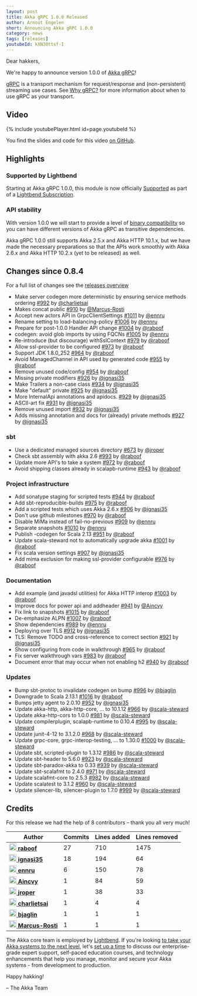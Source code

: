 ```yaml
---
layout: post
title: Akka gRPC 1.0.0 Released
author: Arnout Engelen
short: Announcing Akka gRPC 1.0.0
category: news
tags: [releases]
youtubeId: kXN30ttsf-I
---
```


Dear hakkers,

We're happy to announce version 1.0.0 of [Akka gRPC](https://doc.akka.io/docs/akka-grpc/current/)!

[gRPC](https://grpc.io/) is a transport mechanism for request/response and
(non-persistent) streaming use cases. See
[Why gRPC?](https://doc.akka.io/docs/akka-grpc/current/whygrpc.html) for more 
information about when to use gRPC as your transport.

## Video

{% include youtubePlayer.html id=page.youtubeId %}

You find the slides and code for this video [on GitHub](https://github.com/raboof/akka-grpc-intro-video).

## Highlights

### Supported by Lightbend

Starting at Akka gRPC 1.0.0, this module is now officially
[Supported](https://developer.lightbend.com/docs/introduction/getting-help/support-terminology.html)
as part of a [Lightbend Subscription](https://www.lightbend.com/akka-platform#subscription).

### API stability

With version 1.0.0 we will start to provide a level of
[binary compatibility](https://doc.akka.io/docs/akka-grpc/current/binary-compatibility.html)
so you can have different versions of Akka gRPC as transitive dependencies.

Akka gRPC 1.0.0 still supports Akka 2.5.x and Akka HTTP 10.1.x, but we have made
the necessary preparations so that the APIs work smoothly with Akka 2.6.x
and Akka HTTP 10.2.x (yet to be released) as well.

## Changes since 0.8.4

For a full list of changes see the [releases overview](https://github.com/akka/akka-grpc/releases)

- Make server codegen more deterministic by ensuring service methods ordering [#992](https://github.com/akka/akka-grpc/issues/992) by [@charlietsai](https://github.com/charlietsai)
- Makes concat public [#910](https://github.com/akka/akka-grpc/issues/910) by [@Marcus-Rosti](https://github.com/Marcus-Rosti)
- Accept new actors API in GrpcClientSettings [#1011](https://github.com/akka/akka-grpc/issues/1011) by [@ennru](https://github.com/ennru)
- Rename setting to load-balancing-policy [#1006](https://github.com/akka/akka-grpc/issues/1006) by [@ennru](https://github.com/ennru)
- Prepare for post-1.0.0 Handler API change [#1004](https://github.com/akka/akka-grpc/issues/1004) by [@raboof](https://github.com/raboof)
- codegen: avoid glob imports by using FQCNs [#1005](https://github.com/akka/akka-grpc/issues/1005) by [@ennru](https://github.com/ennru)
- Re-introduce (but discourage) withSslContext [#979](https://github.com/akka/akka-grpc/issues/979) by [@raboof](https://github.com/raboof)
- Allow ssl-provider to be configured [#973](https://github.com/akka/akka-grpc/issues/973) by [@raboof](https://github.com/raboof)
- Support JDK 1.8.0\_252 [#964](https://github.com/akka/akka-grpc/issues/964) by [@raboof](https://github.com/raboof)
- Avoid ManagedChannel in API used by generated code [#955](https://github.com/akka/akka-grpc/issues/955) by [@raboof](https://github.com/raboof)
- Remove unused code/config [#954](https://github.com/akka/akka-grpc/issues/954) by [@raboof](https://github.com/raboof)
- Missing private modifiers [#926](https://github.com/akka/akka-grpc/issues/926) by [@ignasi35](https://github.com/ignasi35)
- Make Trailers a non-case class [#934](https://github.com/akka/akka-grpc/issues/934) by [@ignasi35](https://github.com/ignasi35)
- Make "default" private [#925](https://github.com/akka/akka-grpc/issues/925) by [@ignasi35](https://github.com/ignasi35)
- More InternalApi annotations and apidocs. [#929](https://github.com/akka/akka-grpc/issues/929) by [@ignasi35](https://github.com/ignasi35)
- ASCII-art fix [#931](https://github.com/akka/akka-grpc/issues/931) by [@ignasi35](https://github.com/ignasi35)
- Remove unused import [#932](https://github.com/akka/akka-grpc/issues/932) by [@ignasi35](https://github.com/ignasi35)
- Adds missing annotation and docs for (already) private methods [#927](https://github.com/akka/akka-grpc/issues/927) by [@ignasi35](https://github.com/ignasi35)

### sbt

- Use a dedicated managed sources directory [#673](https://github.com/akka/akka-grpc/issues/673) by [@jroper](https://github.com/jroper)
- Check sbt assembly with akka 2.6 [#993](https://github.com/akka/akka-grpc/issues/993) by [@raboof](https://github.com/raboof)
- Update more API's to take a system [#972](https://github.com/akka/akka-grpc/issues/972) by [@raboof](https://github.com/raboof)
- Avoid shipping classes already in scalapb-runtime [#943](https://github.com/akka/akka-grpc/issues/943) by [@raboof](https://github.com/raboof)

### Project infrastructure

- Add sonatype staging for scripted tests [#944](https://github.com/akka/akka-grpc/issues/944) by [@raboof](https://github.com/raboof)
- Add sbt-reproducible-builds [#975](https://github.com/akka/akka-grpc/issues/975) by [@raboof](https://github.com/raboof)
- Add a scripted tests which uses Akka 2.6.x [#906](https://github.com/akka/akka-grpc/issues/906) by [@ignasi35](https://github.com/ignasi35)
- Don't use github milestones [#970](https://github.com/akka/akka-grpc/issues/970) by [@raboof](https://github.com/raboof)
- Disable MiMa instead of fail-no-previous [#909](https://github.com/akka/akka-grpc/issues/909) by [@ennru](https://github.com/ennru)
- Separate snapshots [#1010](https://github.com/akka/akka-grpc/issues/1010) by [@ennru](https://github.com/ennru)
- Publish -codegen for Scala 2.13 [#951](https://github.com/akka/akka-grpc/issues/951) by [@raboof](https://github.com/raboof)
- Update scala-steward not to automatically upgrade akka [#1001](https://github.com/akka/akka-grpc/issues/1001) by [@raboof](https://github.com/raboof)
- Fix scala version settings [#907](https://github.com/akka/akka-grpc/issues/907) by [@ignasi35](https://github.com/ignasi35)
- Add mima exclusion for making ssl-provider configurable [#976](https://github.com/akka/akka-grpc/issues/976) by [@raboof](https://github.com/raboof)

### Documentation

- Add example (and javadsl utilities) for Akka HTTP interop [#1003](https://github.com/akka/akka-grpc/issues/1003) by [@raboof](https://github.com/raboof)
- Improve docs for power api and addheader [#941](https://github.com/akka/akka-grpc/issues/941) by [@Aincvy](https://github.com/Aincvy)
- Fix link to snapshots [#1015](https://github.com/akka/akka-grpc/issues/1015) by [@raboof](https://github.com/raboof)
- De-emphasize ALPN [#1007](https://github.com/akka/akka-grpc/issues/1007) by [@raboof](https://github.com/raboof)
- Show dependencies [#989](https://github.com/akka/akka-grpc/issues/989) by [@ennru](https://github.com/ennru)
- Deploying over TLS [#912](https://github.com/akka/akka-grpc/issues/912) by [@ignasi35](https://github.com/ignasi35)
- TLS: Remove TODO and cross-reference to correct section [#921](https://github.com/akka/akka-grpc/issues/921) by [@ignasi35](https://github.com/ignasi35)
- Show configuring from code in walkthrough [#965](https://github.com/akka/akka-grpc/issues/965) by [@raboof](https://github.com/raboof)
- Fix server walkthrough vars [#983](https://github.com/akka/akka-grpc/issues/983) by [@raboof](https://github.com/raboof)
- Document error that may occur when not enabling h2 [#940](https://github.com/akka/akka-grpc/issues/940) by [@raboof](https://github.com/raboof)

### Updates

- Bump sbt-protoc to invalidate codegen on bump [#996](https://github.com/akka/akka-grpc/issues/996) by [@bjaglin](https://github.com/bjaglin)
- Downgrade to Scala 2.13.1 [#1016](https://github.com/akka/akka-grpc/issues/1016) by [@raboof](https://github.com/raboof)
- Bumps jetty agent to 2.0.10 [#952](https://github.com/akka/akka-grpc/issues/952) by [@ignasi35](https://github.com/ignasi35)
- Update akka-http, akka-http-core, ... to 10.1.12 [#966](https://github.com/akka/akka-grpc/issues/966) by [@scala-steward](https://github.com/scala-steward)
- Update akka-http-cors to 1.0.0 [#981](https://github.com/akka/akka-grpc/issues/981) by [@scala-steward](https://github.com/scala-steward)
- Update compilerplugin, scalapb-runtime to 0.10.4 [#995](https://github.com/akka/akka-grpc/issues/995) by [@scala-steward](https://github.com/scala-steward)
- Update junit-4-12 to 3.1.2.0 [#968](https://github.com/akka/akka-grpc/issues/968) by [@scala-steward](https://github.com/scala-steward)
- Update grpc-core, grpc-interop-testing, ... to 1.30.0 [#1000](https://github.com/akka/akka-grpc/issues/1000) by [@scala-steward](https://github.com/scala-steward)
- Update sbt, scripted-plugin to 1.3.12 [#986](https://github.com/akka/akka-grpc/issues/986) by [@scala-steward](https://github.com/scala-steward)
- Update sbt-header to 5.6.0 [#923](https://github.com/akka/akka-grpc/issues/923) by [@scala-steward](https://github.com/scala-steward)
- Update sbt-paradox-akka to 0.33 [#939](https://github.com/akka/akka-grpc/issues/939) by [@scala-steward](https://github.com/scala-steward)
- Update sbt-scalafmt to 2.4.0 [#971](https://github.com/akka/akka-grpc/issues/971) by [@scala-steward](https://github.com/scala-steward)
- Update scalafmt-core to 2.5.3 [#982](https://github.com/akka/akka-grpc/issues/982) by [@scala-steward](https://github.com/scala-steward)
- Update scalatest to 3.1.2 [#960](https://github.com/akka/akka-grpc/issues/960) by [@scala-steward](https://github.com/scala-steward)
- Update silencer-lib, silencer-plugin to 1.7.0 [#999](https://github.com/akka/akka-grpc/issues/999) by [@scala-steward](https://github.com/scala-steward)

## Credits

For this release we had the help of 8 contributors – thank you all very much!

| Author | Commits | Lines added | Lines removed |
| ------ | ------- | ----------- | ------------- |
| [<img width="20" alt="raboof" src="https://avatars2.githubusercontent.com/u/131856?v=4&amp;s=40"/> **raboof**](https://github.com/raboof) | 27 | 710 | 1475 |
| [<img width="20" alt="ignasi35" src="https://avatars2.githubusercontent.com/u/762126?v=4&amp;s=40"/> **ignasi35**](https://github.com/ignasi35) | 18 | 194 | 64 |
| [<img width="20" alt="ennru" src="https://avatars3.githubusercontent.com/u/458526?v=4&amp;s=40"/> **ennru**](https://github.com/ennru) | 6 | 150 | 78 |
| [<img width="20" alt="Aincvy" src="https://avatars0.githubusercontent.com/u/8110347?v=4&amp;s=40"/> **Aincvy**](https://github.com/Aincvy) | 1 | 84 | 59 |
| [<img width="20" alt="jroper" src="https://avatars0.githubusercontent.com/u/105833?v=4&amp;s=40"/> **jroper**](https://github.com/jroper) | 1 | 38 | 33 |
| [<img width="20" alt="charlietsai" src="https://avatars3.githubusercontent.com/u/5599688?v=4&amp;s=40"/> **charlietsai**](https://github.com/charlietsai) | 1 | 4 | 4 |
| [<img width="20" alt="bjaglin" src="https://avatars3.githubusercontent.com/u/349077?v=4&amp;s=40"/> **bjaglin**](https://github.com/bjaglin) | 1 | 1 | 1 |
| [<img width="20" alt="Marcus-Rosti" src="https://avatars1.githubusercontent.com/u/8094255?v=4&amp;s=40"/> **Marcus-Rosti**](https://github.com/Marcus-Rosti) | 1 | 1 | 1 |

The Akka core team is employed by [Lightbend](https://www.lightbend.com/). If you're looking [to take your Akka systems to the next level](https://www.lightbend.com/akka-platform#subscription), let's [set up a time](https://www.lightbend.com/contact) to discuss our enterprise-grade expert support, self-paced education courses, and technology enhancements that help you manage, monitor and secure your Akka systems - from development to production.


Happy hakking!

– The Akka Team
